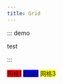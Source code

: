 ```yaml
---
title: Grid
---
```


::: demo

test

:::

<s-grid :template-columns="['1fr', '1fr']">
  <s-cell style="background:red;">网格1</s-cell>
  <s-cell style="background:blue;">网格2</s-cell>
  <s-cell style="background:yellow;">网格3</s-cell>
</s-grid>
